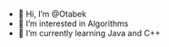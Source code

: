 - 👋 Hi, I’m @Otabek
- 👀 I’m interested in Algorithms 
- 🌱 I’m currently learning Java and C++


<!---
Otabek-79/Otabek-79 is a ✨ special ✨ repository because its `README.md` (this file) appears on your GitHub profile.
You can click the Preview link to take a look at your changes.
--->
